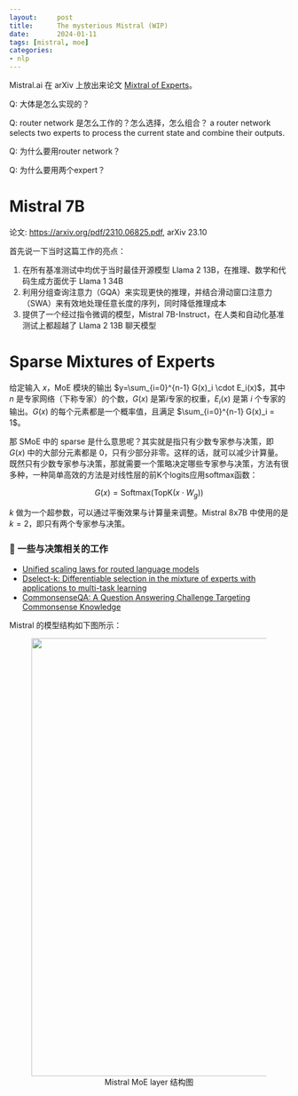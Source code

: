 ```yaml
---
layout:     post
title:      The mysterious Mistral (WIP)
date:       2024-01-11
tags: [mistral, moe]
categories: 
- nlp
---
```






Mistral.ai 在 arXiv 上放出来论文 [Mixtral of Experts](https://arxiv.org/pdf/2401.04088.pdf)。

Q: 大体是怎么实现的？

Q: router network 是怎么工作的？怎么选择，怎么组合？
a router network selects two experts to process the current state and combine their outputs. 

Q: 为什么要用router network？

Q: 为什么要用两个expert？


# Mistral 7B
论文: https://arxiv.org/pdf/2310.06825.pdf, arXiv 23.10

首先说一下当时这篇工作的亮点：
1. 在所有基准测试中均优于当时最佳开源模型 Llama 2 13B，在推理、数学和代码生成方面优于 Llama 1 34B
2. 利用分组查询注意力（GQA）来实现更快的推理，并结合滑动窗口注意力（SWA）来有效地处理任意长度的序列，同时降低推理成本
3. 提供了一个经过指令微调的模型，Mistral 7B-Instruct，在人类和自动化基准测试上都超越了 Llama 2 13B 聊天模型


# Sparse Mixtures of Experts
给定输入 $x$，MoE 模块的输出 $y=\sum_{i=0}^{n-1} G(x)_i \cdot E_i(x)$，其中 $n$ 是专家网络（下称专家）的个数，$G(x)$ 是第$i$专家的权重，$E_i(x)$ 是第 $i$ 个专家的输出。$G(x)$ 的每个元素都是一个概率值，且满足 $\sum_{i=0}^{n-1} G(x)_i = 1$。

那 SMoE 中的 sparse 是什么意思呢？其实就是指只有少数专家参与决策，即 $G(x)$ 中的大部分元素都是 0，只有少部分非零。这样的话，就可以减少计算量。既然只有少数专家参与决策，那就需要一个策略决定哪些专家参与决策，方法有很多种，一种简单高效的方法是对线性层的前K个logits应用softmax函数：

$$G(x)=\text{Softmax}(\text{TopK}(x \cdot W_g))$$

$k$ 做为一个超参数，可以通过平衡效果与计算量来调整。Mistral 8x7B 中使用的是 $k=2$，即只有两个专家参与决策。


### 📝 一些与决策相关的工作 
- [Unified scaling laws for routed language models](https://arxiv.org/abs/2202.01169)
- [Dselect-k: Differentiable selection in the mixture of experts with applications to multi-task learning](https://proceedings.neurips.cc/paper/2021/hash/f5ac21cd0ef1b88e9848571aeb53551a-Abstract.html)
- [CommonsenseQA: A Question Answering Challenge Targeting Commonsense Knowledge](https://arxiv.org/abs/1811.00937)
 
Mistral 的模型结构如下图所示：

<figure style="text-align: center;">
    <img src="https://image.ddot.cc/202401/mistral-moe-layer_20240111_1038.png" width=789pt>
    <figcaption style="text-align:center"> Mistral MoE layer 结构图 </figcaption>
</figure>